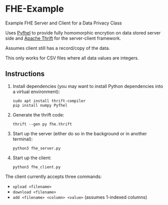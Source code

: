 # FHE-Example

Example FHE Server and Client for a Data Privacy Class

Uses [Pyfhel](https://github.com/ibarrond/Pyfhel/tree/master) to provide fully homomorphic encrytion on data stored server side and [Apache Thrift](https://thrift.apache.org/) for the server-client framework.

Assumes client still has a record/copy of the data.

This only works for CSV files where all data values are integers.

## Instructions

1. Install dependencies (you may want to install Python dependencies into a virtual environment):  
   ```
   sudo apt install thrift-compiler
   pip install numpy Pyfhel
   ```
2. Generate the thrift code:
   ```
   thrift --gen py fhe.thrift
   ```
3. Start up the server (either do so in the background or in another terminal):
   ```
   python3 fhe_server.py
   ```
4. Start up the client:
   ```
   python3 fhe_client.py
   ```

The client currently accepts three commands:
- `upload <filename>`
- `download <filename>`
- `add <filename> <column> <value>` (assumes 1-indexed columns)
